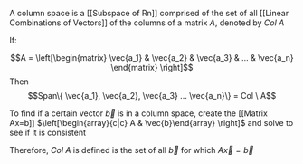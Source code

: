 A column space is a [[Subspace of Rn]] comprised of the set of all [[Linear Combinations of Vectors]] of the columns of a matrix $A$, denoted by $Col \ A$

If:

$$A = \left[\begin{matrix}
\vec{a_1} & 
\vec{a_2} & 
\vec{a_3} & 
... & \vec{a_n}
\end{matrix}
\right]$$
Then
$$Span\{ \vec{a_1}, \vec{a_2}, \vec{a_3}
... \vec{a_n}\} = Col \ A$$

To find if a certain vector $\vec{b}$ is in a column space, create the [[Matrix Ax=b]] $\left[\begin{array}{c|c} A & \vec{b}\end{array} \right]$ and solve to see if it is consistent

Therefore, $Col \ A$ is defined is the set of all $\vec{b}$ for which $A\vec{x} = \vec{b}$

